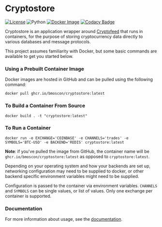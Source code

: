 # Cryptostore

[![License](https://img.shields.io/badge/license-XFree86-blue.svg)](LICENSE)
![Python](https://img.shields.io/badge/Python-3.7+-green.svg)
[![Docker Image](https://img.shields.io/badge/Docker-cryptostore-brightgreen.svg)](https://github.com/bmoscon/cryptostore/pkgs/container/cryptostore)
[![Codacy Badge](https://api.codacy.com/project/badge/Grade/da2a982c976649e193c807895ee7a33c)](https://www.codacy.com/manual/bmoscon/cryptostore?utm_source=github.com&amp;utm_medium=referral&amp;utm_content=bmoscon/cryptostore&amp;utm_campaign=Badge_Grade)

Cryptostore is an application wrapper around [Cryptofeed](https://github.com/bmoscon/cryptofeed) that runs in containers, for the purpose of storing cryptocurrency data directly to various databases and message protocols.

This project assumes familiarity with Docker, but some basic commands are available to get you started below.

### Using a Prebuilt Container Image

Docker images are hosted in GitHub and can be pulled using the following command:

```
docker pull ghcr.io/bmoscon/cryptostore:latest
```

### To Build a Container From Source

```
docker build . -t "cryptostore:latest"
```


### To Run a Container

```
docker run -e EXCHANGE='COINBASE' -e CHANNELS='trades' -e SYMBOLS='BTC-USD' -e BACKEND='REDIS' cryptostore:latest
```

**Note**: if you've pulled the image from GitHub, the container name will be `ghcr.io/bmoscon/cryptostore:latest` as opposed to `cryptostore:latest`.


Depending on your operating system and how your backends are set up, networking configuration may need to be supplied to docker, or other backend specific environment variables might need to be supplied. 

Configuration is passed to the container via environment variables. `CHANNELS` and `SYMBOLS` can be single values, or list of values. Only one exchange per container is supported.


### Documentation

For more information about usage, see the [documentation](docs/).
